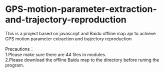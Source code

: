 # GPS-motion-parameter-extraction-and-trajectory-reproduction
This is a project based on javascript and Baidu offline map api to achieve GPS motion parameter extraction and trajectory reproduction

Precautions：  
1.Please make sure there are 44 files in modules.  
2.Please download the offline Baidu map to the directory before runing the program.  
